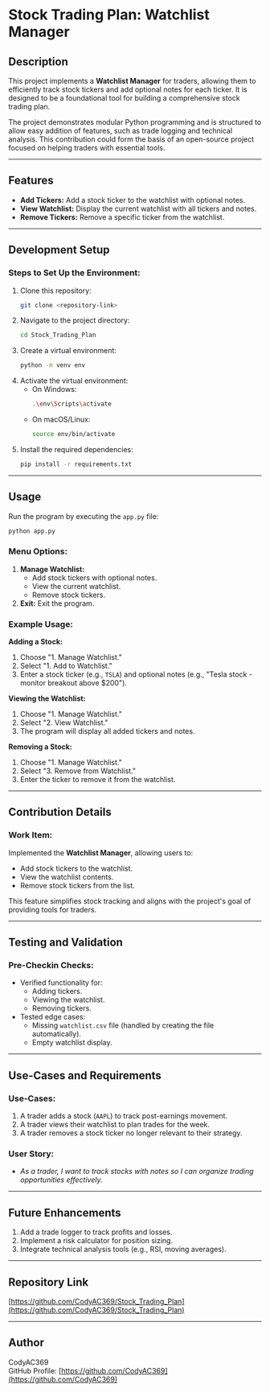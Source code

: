 # Stock Trading Plan: Watchlist Manager

## Description
This project implements a **Watchlist Manager** for traders, allowing them to efficiently track stock tickers and add optional notes for each ticker. It is designed to be a foundational tool for building a comprehensive stock trading plan.

The project demonstrates modular Python programming and is structured to allow easy addition of features, such as trade logging and technical analysis. This contribution could form the basis of an open-source project focused on helping traders with essential tools.

---

## Features
- **Add Tickers:** Add a stock ticker to the watchlist with optional notes.
- **View Watchlist:** Display the current watchlist with all tickers and notes.
- **Remove Tickers:** Remove a specific ticker from the watchlist.

---

## Development Setup

### Steps to Set Up the Environment:
1. Clone this repository:
   ```bash
   git clone <repository-link>
   ```
2. Navigate to the project directory:
   ```bash
   cd Stock_Trading_Plan
   ```
3. Create a virtual environment:
   ```bash
   python -m venv env
   ```
4. Activate the virtual environment:
   - On Windows:
     ```bash
     .\env\Scripts\activate
     ```
   - On macOS/Linux:
     ```bash
     source env/bin/activate
     ```
5. Install the required dependencies:
   ```bash
   pip install -r requirements.txt
   ```

---

## Usage

Run the program by executing the `app.py` file:
```bash
python app.py
```

### Menu Options:
1. **Manage Watchlist:**
   - Add stock tickers with optional notes.
   - View the current watchlist.
   - Remove stock tickers.
2. **Exit:** Exit the program.

### Example Usage:

**Adding a Stock:**
1. Choose "1. Manage Watchlist."
2. Select "1. Add to Watchlist."
3. Enter a stock ticker (e.g., `TSLA`) and optional notes (e.g., "Tesla stock - monitor breakout above $200").

**Viewing the Watchlist:**
1. Choose "1. Manage Watchlist."
2. Select "2. View Watchlist."
3. The program will display all added tickers and notes.

**Removing a Stock:**
1. Choose "1. Manage Watchlist."
2. Select "3. Remove from Watchlist."
3. Enter the ticker to remove it from the watchlist.

---

## Contribution Details

### Work Item:
Implemented the **Watchlist Manager**, allowing users to:
- Add stock tickers to the watchlist.
- View the watchlist contents.
- Remove stock tickers from the list.

This feature simplifies stock tracking and aligns with the project's goal of providing tools for traders.

---

## Testing and Validation

### Pre-Checkin Checks:
- Verified functionality for:
  - Adding tickers.
  - Viewing the watchlist.
  - Removing tickers.
- Tested edge cases:
  - Missing `watchlist.csv` file (handled by creating the file automatically).
  - Empty watchlist display.

---

## Use-Cases and Requirements

### Use-Cases:
1. A trader adds a stock (`AAPL`) to track post-earnings movement.
2. A trader views their watchlist to plan trades for the week.
3. A trader removes a stock ticker no longer relevant to their strategy.

### User Story:
- *As a trader, I want to track stocks with notes so I can organize trading opportunities effectively.*

---

## Future Enhancements
1. Add a trade logger to track profits and losses.
2. Implement a risk calculator for position sizing.
3. Integrate technical analysis tools (e.g., RSI, moving averages).

---

## Repository Link
[https://github.com/CodyAC369/Stock_Trading_Plan](https://github.com/CodyAC369/Stock_Trading_Plan)

---

## Author
CodyAC369  
GitHub Profile: [https://github.com/CodyAC369](https://github.com/CodyAC369)


